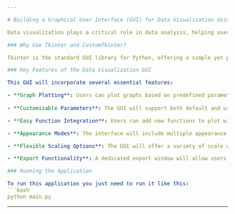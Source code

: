 ```yaml
---

# Building a Graphical User Interface (GUI) for Data Visualization Using Tkinter and CustomTkinter

Data visualization plays a critical role in data analysis, helping users uncover patterns, trends, and correlations that may not be immediately apparent in raw or text-based data. A well-designed GUI can make this process more intuitive and user-friendly, offering a seamless experience for both novice and experienced users.

### Why Use Tkinter and CustomTkinter?

Tkinter is the standard GUI library for Python, offering a simple yet powerful framework for creating GUI applications. CustomTkinter, an enhanced extension of Tkinter, provides additional widgets, customization options, and styling features, allowing you to build visually appealing and modern interfaces with minimal effort.

### Key Features of the Data Visualization GUI

This GUI will incorporate several essential features:

- **Graph Plotting**: Users can plot graphs based on predefined parameters or enter custom parameters, giving them flexibility in how they visualize their data.
  
- **Customizable Parameters**: The GUI will support both default and user-defined parameters for graph plotting, allowing for a highly customizable experience.

- **Easy Function Integration**: Users can add new functions to plot with ease, streamlining the process of expanding the tool’s functionality.

- **Appearance Modes**: The interface will include multiple appearance modes, such as light and dark themes, giving users the option to customize the GUI to their preferences or reduce eye strain.

- **Flexible Scaling Options**: The GUI will offer a variety of scale options for the graphs, enabling users to adjust the resolution and format of the data visualization as needed.

- **Export Functionality**: A dedicated export window will allow users to save the graph and calculated coordinates, making it easy to integrate visualizations into reports or presentations.

### Running the Application

To run this application you just need to run it like this:
```bash
python main.py
```

---
```

